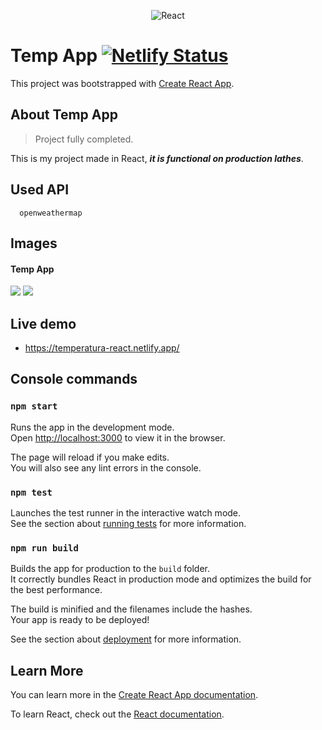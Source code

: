 <p align="center">
<img src="https://i.ibb.co/pPYfKM0/React.png" alt="React" border="0">
<p>

# Temp App  [![Netlify Status](https://api.netlify.com/api/v1/badges/4df129ca-1333-4653-9a8e-f11aa07cb8de/deploy-status)](https://app.netlify.com/sites/temperatura-react/deploys)


This project was bootstrapped with [Create React App](https://github.com/facebook/create-react-app).



## About Temp App

>Project fully completed.

This is my project made in React, ***it is functional on production lathes***.

## Used API
```plain
  openweathermap
```


## Images

#### Temp App

<img src=https://i.ibb.co/3SY49XF/frontal-1.png>

<img src=https://i.ibb.co/Qkczc9d/busqueda-2.png>


## Live demo

* https://temperatura-react.netlify.app/




## Console commands


### `npm start`

Runs the app in the development mode.<br />
Open [http://localhost:3000](http://localhost:3000) to view it in the browser.

The page will reload if you make edits.<br />
You will also see any lint errors in the console.

### `npm test`

Launches the test runner in the interactive watch mode.<br />
See the section about [running tests](https://facebook.github.io/create-react-app/docs/running-tests) for more information.

### `npm run build`

Builds the app for production to the `build` folder.<br />
It correctly bundles React in production mode and optimizes the build for the best performance.

The build is minified and the filenames include the hashes.<br />
Your app is ready to be deployed!

See the section about [deployment](https://facebook.github.io/create-react-app/docs/deployment) for more information.


## Learn More

You can learn more in the [Create React App documentation](https://facebook.github.io/create-react-app/docs/getting-started).

To learn React, check out the [React documentation](https://reactjs.org/).

